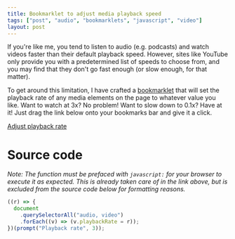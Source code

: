 ```yaml
---
title: Bookmarklet to adjust media playback speed
tags: ["post", "audio", "bookmarklets", "javascript", "video"]
layout: post
---
```


If you're like me, you tend to listen to audio (e.g. podcasts) and watch videos
faster than their default playback speed. However, sites like YouTube only
provide you with a predetermined list of speeds to choose from, and you may
find that they don't go fast enough (or slow enough, for that matter).

To get around this limitation, I have crafted a [bookmarklet][] that will set
the playback rate of any media elements on the page to whatever value you like.
Want to watch at 3x? No problem! Want to slow down to 0.1x? Have at it! Just
drag the link below onto your bookmarks bar and give it a click.

<a href="javascript:((r)=>document.querySelectorAll('audio, video').forEach((v)=>(v.playbackRate=r)))(prompt('Playback rate',3))">Adjust playback rate</a>

# Source code

_Note: The function must be prefaced with `javascript:` for your browser to
execute it as expected. This is already taken care of in the link above, but
is excluded from the source code below for formatting reasons._

```javascript
((r) => {
  document
    .querySelectorAll("audio, video")
    .forEach((v) => (v.playbackRate = r));
})(prompt("Playback rate", 3));
```

[bookmarklet]: https://en.wikipedia.org/wiki/Bookmarklet
